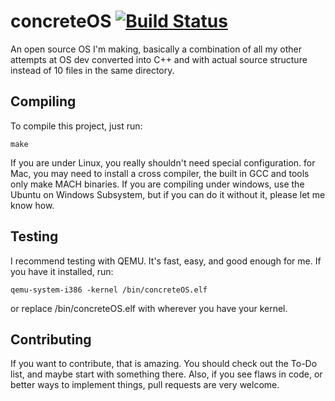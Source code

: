 # concreteOS [![Build Status](https://travis-ci.org/OmeletHopper/concreteOS.svg?branch=master)](https://travis-ci.org/OmeletHopper/concreteOS)
An open source OS I'm making, basically a combination of all my other attempts at OS dev converted into C++ and with actual source structure instead of 10 files in the same directory.

## Compiling
To compile this project, just run:
```
make
```
If you are under Linux, you really shouldn't need special configuration. for Mac, you may need to install a cross compiler, the built in GCC and tools only make MACH binaries. If you are compiling under windows, use the Ubuntu on Windows Subsystem, but if you can do it without it, please let me know how.

## Testing
I recommend testing with QEMU. It's fast, easy, and good enough for me. If you have it installed, run:
```
qemu-system-i386 -kernel /bin/concreteOS.elf
```
or replace /bin/concreteOS.elf with wherever you have your kernel.

## Contributing
If you want to contribute, that is amazing. You should check out the To-Do list, and maybe start with something there. Also, if you see flaws in code, or better ways to implement things, pull requests are very welcome.
